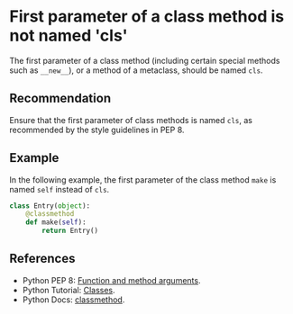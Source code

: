 # First parameter of a class method is not named 'cls'
The first parameter of a class method (including certain special methods such as `__new__`), or a method of a metaclass, should be named `cls`.


## Recommendation
Ensure that the first parameter of class methods is named `cls`, as recommended by the style guidelines in PEP 8.


## Example
In the following example, the first parameter of the class method `make` is named `self` instead of `cls`.


```python
class Entry(object):
    @classmethod
    def make(self):
        return Entry()

```

## References
* Python PEP 8: [Function and method arguments](http://www.python.org/dev/peps/pep-0008/#function-and-method-arguments).
* Python Tutorial: [Classes](http://docs.python.org/2/tutorial/classes.html).
* Python Docs: [classmethod](https://docs.python.org/3/library/functions.html#classmethod).
